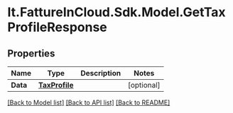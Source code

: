 # It.FattureInCloud.Sdk.Model.GetTaxProfileResponse

## Properties

Name | Type | Description | Notes
------------ | ------------- | ------------- | -------------
**Data** | [**TaxProfile**](TaxProfile.md) |  | [optional] 

[[Back to Model list]](../../README.md#documentation-for-models) [[Back to API list]](../../README.md#documentation-for-api-endpoints) [[Back to README]](../../README.md)

